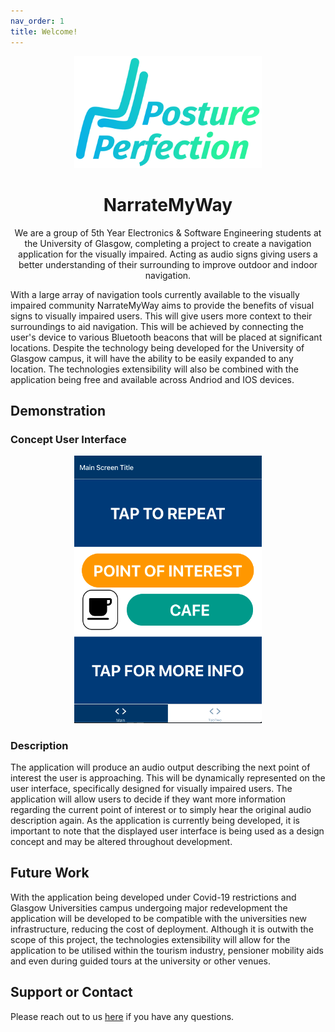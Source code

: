 ```yaml
---
nav_order: 1
title: Welcome!
---
```


<div align="center"> 
  <img src="images/logo.svg" alt="Logo for NarrateMyWay" width="300">
</div>

<div align="center"> 
  <h1 class="fw-300">NarrateMyWay</h1>
</div>

<div align="center" class="fs-6 fw-300"> 
  We are a group of 5th Year Electronics & Software Engineering students at the University of Glasgow, completing a project to create a navigation application for the visually impaired. Acting as audio signs giving users a better understanding of their surrounding to improve outdoor and indoor navigation.
</div>

With a large array of navigation tools currently available to the visually impaired community NarrateMyWay aims to provide the benefits of visual signs to visually impaired users. This will give users more context to their surroundings to aid navigation. This will be achieved by connecting the user's device to various Bluetooth beacons that will be placed at significant locations. Despite the technology being developed for the University of Glasgow campus, it will have the ability to be easily expanded to any location. The technologies extensibility will also be combined with the application being free and available across Andriod and IOS devices.

## Demonstration

### Concept User Interface

<div align="center"> 
  <img src="images/ui-image.png" alt="Logo for NarrateMyWay" width="300">
</div>

### Description

The application will produce an audio output describing the next point of interest the user is approaching. This will be dynamically represented on the user interface, specifically designed for visually impaired users. The application will allow users to decide if they want more information regarding the current point of interest or to simply hear the original audio description again. As the application is currently being developed, it is important to note that the displayed user interface is being used as a design concept and may be altered throughout development. 

## Future Work

With the application being developed under Covid-19 restrictions and Glasgow Universities campus undergoing major redevelopment the application will be developed to be compatible with the universities new infrastructure, reducing the cost of deployment. Although it is outwith the scope of this project, the technologies extensibility will allow for the application to be utilised within the tourism industry, pensioner mobility aids and even during guided tours at the university or other venues. 

## Support or Contact

Please reach out to us [here](/about-us) if you have any questions.
